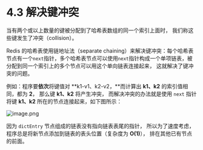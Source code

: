 # 4.3 解决键冲突

当有两个或以上数量的键被分配到了哈希表数组的同一个索引上面时， 我们称这些键发生了冲突（collision）。

Redis 的哈希表使用链地址法（separate chaining）来解决键冲突：每个哈希表节点有一个`next`指针，多个哈希表节点可以使用`next`指针构成一个单项链表，被分配到同一个索引上的多个节点可以用这个单向链表连接起来， 这就解决了键冲突的问题。

例如：程序要**依次**将键值对 **k1-v1、k2-v2，**而计算出 **k1、k2** 的索引值相同，都为 **2**， 那么键 **k1、k2** 将产生冲突， 而解决冲突的办法就是使用 `next` 指针将键 **k1、k2** 所在的节点连接起来，如下图所示：

![image.png](https://gitee.com/zhurundong/picture/raw/master/image-20220315202020-74kxip8.png)

因为 `dictEntry` 节点组成的链表没有指向链表表尾的指针， 所以为了速度考虑， 程序总是将新节点添加到链表的表头位置（复杂度为 **O(1)**）， 排在其他已有节点的前面。
